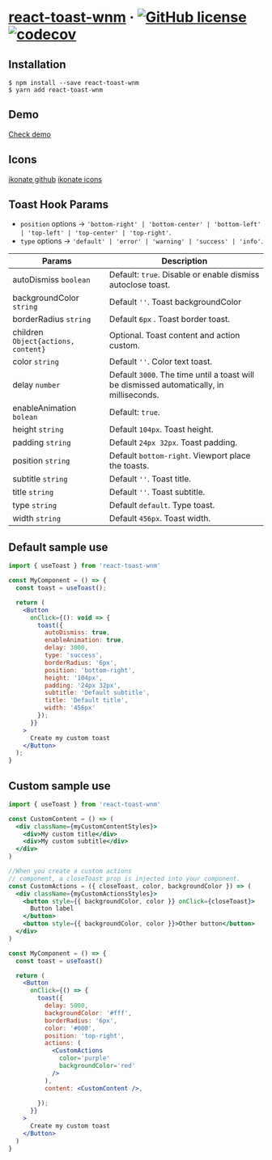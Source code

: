 # [react-toast-wnm](https://www.npmjs.com/package/react-toast-wnm) &middot; [![GitHub license](https://img.shields.io/badge/license-MIT-blue.svg)](https://github.com/carl32crc/react-toast-wnm/blob/master/LICENSE) [![codecov](https://codecov.io/gh/carl32crc/react-toast-wnm/branch/master/graph/badge.svg?token=N6PYSXWNYL)](https://codecov.io/gh/carl32crc/react-toast-wnm)

## Installation

```
$ npm install --save react-toast-wnm
$ yarn add react-toast-wnm
```

## Demo

[Check demo](https://carl32crc.github.io/react-toast-wnm/?path=/story/button--sample)

## Icons

[ikonate github](https://github.com/mikolajdobrucki/ikonate)
[ikonate icons](https://ikonate.com)

## Toast Hook Params

- `position` options -> `'bottom-right' | 'bottom-center' | 'bottom-left' | 'top-left' | 'top-center' | 'top-right'`.
- `type` options -> `'default' | 'error' | 'warning' | 'success' | 'info'`.

| Params                                 |Description                                                                               |
| -------------------------------------- | ---------------------------------------------------------------------------------------- |
| autoDismiss `boolean`                  | Default: `true`. Disable or enable dismiss autoclose toast.                              |
| backgroundColor `string`               | Default `''`. Toast backgroundColor                                                      |
| borderRadius `string`                  | Default `6px` . Toast border toast.                                                      |
| children `Object{actions, content}`    | Optional. Toast content and action custom.                                               |   
| color `string`                         | Default `''`. Color text toast.                                                          |    
| delay `number`                         | Default `3000`. The time until a toast will be dismissed automatically, in milliseconds. |
| enableAnimation `bolean`               | Default: `true`.                                                                         |
| height `string`                        | Default `104px`. Toast height.                                                           |
| padding `string`                       | Default `24px 32px`. Toast padding.                                                      |
| position `string`                      | Default `bottom-right`. Viewport place the toasts.                                       |
| subtitle `string`                      | Default `''`. Toast title.                                                               |
| title `string`                         | Default `''`. Toast subtitle.                                                            |
| type `string`                          | Default `default`. Type toast.                                                           |        
| width `string`                         | Default `456px`. Toast width.                                                            |

## Default sample use

```jsx
import { useToast } from 'react-toast-wnm'

const MyComponent = () => {
  const toast = useToast();

  return (
    <Button
      onClick={(): void => {
        toast({
          autoDismiss: true,
          enableAnimation: true,
          delay: 3000,
          type: 'success',
          borderRadius: '6px',
          position: 'bottom-right',
          height: '104px',
          padding: '24px 32px',
          subtitle: 'Default subtitle',
          title: 'Default title',
          width: '456px'
        });
      }}
    >
      Create my custom toast
    </Button>
  );
}

```

## Custom sample use

```jsx
import { useToast } from 'react-toast-wnm'

const CustomContent = () => (
  <div className={myCustomContentStyles}>
    <div>My custom title</div>
    <div>My custom subtitle</div>
  </div>
)

//When you create a custom actions 
// component, a closeToast prop is injected into your component.
const CustomActions = ({ closeToast, color, backgroundColor }) => (
  <div className={myCustomActionsStyles}>
    <button style={{ backgroundColor, color }} onClick={closeToast}>
      Button label
    </button>
    <button style={{ backgroundColor, color }}>Other button</button>
  </div>
)

const MyComponent = () => {
  const toast = useToast()

  return (
    <Button
      onClick={() => {
        toast({
          delay: 5000,
          backgroundColor: '#fff',
          borderRadius: '6px',
          color: '#000',
          position: 'top-right',
          actions: (
            <CustomActions
              color='purple'
              backgroundColor='red'
            />
          ),
          content: <CustomContent />,
     
        });
      }}
    >
      Create my custom toast
    </Button>
  )
}

```